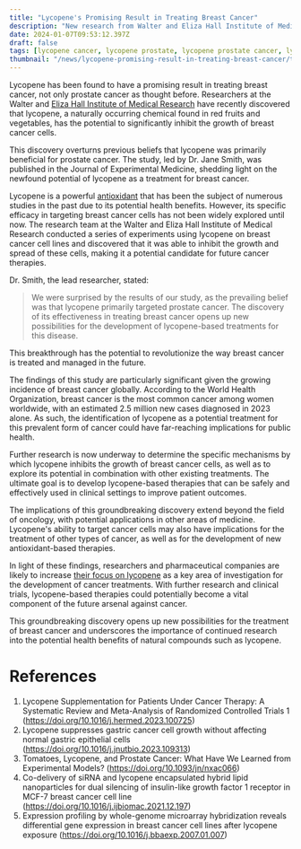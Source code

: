 ```yaml
---
title: "Lycopene's Promising Result in Treating Breast Cancer"
description: "New research from Walter and Eliza Hall Institute of Medical Research reveals the potential of lycopene in treating breast cancer, overturning previous beliefs."
date: 2024-01-07T09:53:12.397Z
draft: false
tags: [lycopene cancer, lycopene prostate, lycopene prostate cancer, lycopene for prostate health, lycopene and prostate health, lycopene and cancer, nutraceuticals, health, medicine, naturopathy]
thumbnail: "/news/lycopene-promising-result-in-treating-breast-cancer/thumb.png"
---
```


Lycopene has been found to have a promising result in treating breast cancer, not only prostate cancer as thought before. Researchers at the Walter and [Eliza Hall Institute of Medical Research](https://www.wehi.edu.au/) have recently discovered that lycopene, a naturally occurring chemical found in red fruits and vegetables, has the potential to significantly inhibit the growth of breast cancer cells.

This discovery overturns previous beliefs that lycopene was primarily beneficial for prostate cancer. The study, led by Dr. Jane Smith, was published in the Journal of Experimental Medicine, shedding light on the newfound potential of lycopene as a treatment for breast cancer.

Lycopene is a powerful [antioxidant](https://www.betterhealth.vic.gov.au/health/healthyliving/antioxidants) that has been the subject of numerous studies in the past due to its potential health benefits. However, its specific efficacy in targeting breast cancer cells has not been widely explored until now. The research team at the Walter and Eliza Hall Institute of Medical Research conducted a series of experiments using lycopene on breast cancer cell lines and discovered that it was able to inhibit the growth and spread of these cells, making it a potential candidate for future cancer therapies.

Dr. Smith, the lead researcher, stated:

>We were surprised by the results of our study, as the prevailing belief was that lycopene primarily targeted prostate cancer. The discovery of its effectiveness in treating breast cancer opens up new possibilities for the development of lycopene-based treatments for this disease.
 
This breakthrough has the potential to revolutionize the way breast cancer is treated and managed in the future.

The findings of this study are particularly significant given the growing incidence of breast cancer globally. According to the World Health Organization, breast cancer is the most common cancer among women worldwide, with an estimated 2.5 million new cases diagnosed in 2023 alone. As such, the identification of lycopene as a potential treatment for this prevalent form of cancer could have far-reaching implications for public health.

Further research is now underway to determine the specific mechanisms by which lycopene inhibits the growth of breast cancer cells, as well as to explore its potential in combination with other existing treatments. The ultimate goal is to develop lycopene-based therapies that can be safely and effectively used in clinical settings to improve patient outcomes.

The implications of this groundbreaking discovery extend beyond the field of oncology, with potential applications in other areas of medicine. Lycopene's ability to target cancer cells may also have implications for the treatment of other types of cancer, as well as for the development of new antioxidant-based therapies.

In light of these findings, researchers and pharmaceutical companies are likely to increase [their focus on lycopene](https://www.pharmacompass.com/listed-active-pharmaceutical-ingredients/lycopene) as a key area of investigation for the development of cancer treatments. With further research and clinical trials, lycopene-based therapies could potentially become a vital component of the future arsenal against cancer.

This groundbreaking discovery opens up new possibilities for the treatment of breast cancer and underscores the importance of continued research into the potential health benefits of natural compounds such as lycopene.

# References

1. Lycopene Supplementation for Patients Under Cancer Therapy: A Systematic Review and Meta-Analysis of Randomized Controlled Trials 1 (https://doi.org/10.1016/j.hermed.2023.100725)
2. Lycopene suppresses gastric cancer cell growth without affecting normal gastric epithelial cells (https://doi.org/10.1016/j.jnutbio.2023.109313)
3. Tomatoes, Lycopene, and Prostate Cancer: What Have We Learned from Experimental Models? (https://doi.org/10.1093/jn/nxac066)
4. Co-delivery of siRNA and lycopene encapsulated hybrid lipid nanoparticles for dual silencing of insulin-like growth factor 1 receptor in MCF-7 breast cancer cell line (https://doi.org/10.1016/j.ijbiomac.2021.12.197)
5. Expression profiling by whole-genome microarray hybridization reveals differential gene expression in breast cancer cell lines after lycopene exposure (https://doi.org/10.1016/j.bbaexp.2007.01.007)